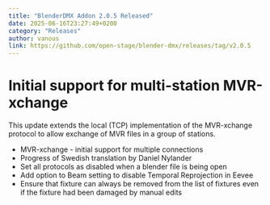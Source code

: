 ```yaml
---
title: "BlenderDMX Addon 2.0.5 Released"
date: 2025-06-16T23:27:49+0200
category: "Releases"
author: vanous
link: https://github.com/open-stage/blender-dmx/releases/tag/v2.0.5
---
```


# Initial support for multi-station MVR-xchange

This update extends the local (TCP) implementation of the MVR-xchange protocol
to allow exchange of MVR files in a group of stations.

* MVR-xchange - initial support for multiple connections
* Progress of Swedish translation by Daniel Nylander
* Set all protocols as disabled when a blender file is being open
* Add option to Beam setting to disable Temporal Reprojection in Eevee
* Ensure that fixture can always be removed from the list of fixtures even if
  the fixture had been damaged by manual edits
